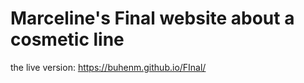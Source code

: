 # Marceline's Final website about a cosmetic line 
the live version: https://buhenm.github.io/FInal/
